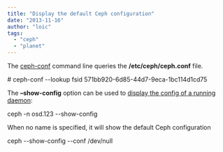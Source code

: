 ```yaml
---
title: "Display the default Ceph configuration"
date: "2013-11-16"
author: "loic"
tags: 
  - "ceph"
  - "planet"
---
```


The [ceph-conf](http://ceph.com/docs/master/man/8/ceph-conf/) command line queries the **/etc/ceph/ceph.conf** file.

\# ceph-conf --lookup fsid
571bb920-6d85-44d7-9eca-1bc114d1cd75

The **–show-config** option can be used to [display the config of a running daemon](http://tracker.ceph.com/issues/2684):

ceph -n osd.123 --show-config

When no name is specified, it will show the default Ceph configuration

ceph --show-config --conf /dev/null
